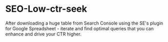 # SEO-Low-ctr-seek
After downloading a huge table from Search Console using the SE's plugin for Google Spreadsheet - 
iterate and find optimal queries that you can enhance and drive your CTR higher.
